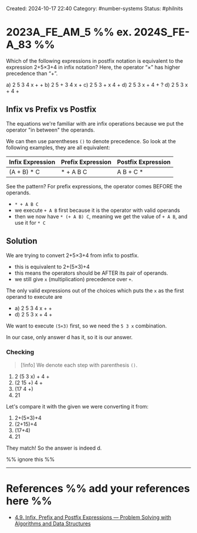 Created: 2024-10-17 22:40
Category: #number-systems
Status: #philnits



# 2023A_FE_AM_5 %% ex. 2024S_FE-A_83 %%

Which of the following expressions in postfix notation is equivalent to the expression
2+5×3+4 in infix notation? Here, the operator “×” has higher precedence than “+”.

a) 2 5 3 4 x + +
b) 2 5 + 3 4 x +
c) 2 5 3 + x 4 +
d) 2 5 3 x + 4 +
?
d) 2 5 3 x + 4 +

## Infix vs Prefix vs Postfix

The equations we're familiar with are infix operations because we put the operator "in between" the operands.

We can then use parentheses `()` to denote precedence. So look at the following examples, they are all equivalent:

| **Infix Expression** | **Prefix Expression** | **Postfix Expression** |
| -------------------- | --------------------- | ---------------------- |
| (A + B) * C          | * + A B C             | A B + C *              |


See the pattern? For prefix expressions, the operator comes BEFORE the operands.

- `* + A B C`
- we execute `+ A B` first because it is the operator with valid operands
- then we now have `* (+ A B) C`, meaning we get the value of `+ A B`,  and use it for `* C`

## Solution

We are trying to convert 2+5×3+4 from infix to postfix.
- this is equivalent to 2+(5×3)+4
- this means the operators should be AFTER its pair of operands.
- we still give `x` (multiplication) precedence over `+`.

The only valid expressions out of the choices which puts the `x` as the first operand to execute are
- a) 2 5 3 4 x + +
- d) 2 5 3 x + 4 +

We want to execute `(5×3)` first, so we need the `5 3 x` combination.

In our case, only answer d has it, so it is our answer.

### Checking

> [!info] We denote each step with parenthesis `()`.

1. 2 (5 3 x) + 4 +
2. (2 15 +) 4 +
3. (17 4 +)
4. 21

Let's compare it with the given we were converting it from:

1. 2+(5×3)+4
2. (2+15)+4
3. (17+4)
4. 21

They match! So the answer is indeed d.

%% ignore this %%
<!--SR:!2025-02-25,4,270-->
---









# References %% add your references here %%
- [4.9. Infix, Prefix and Postfix Expressions — Problem Solving with Algorithms and Data Structures](https://runestone.academy/ns/books/published/pythonds/BasicDS/InfixPrefixandPostfixExpressions.html)
